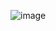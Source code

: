 ![image](https://user-images.githubusercontent.com/39221871/212583792-84621cba-84aa-41c6-9792-528612a2d8ec.png)
